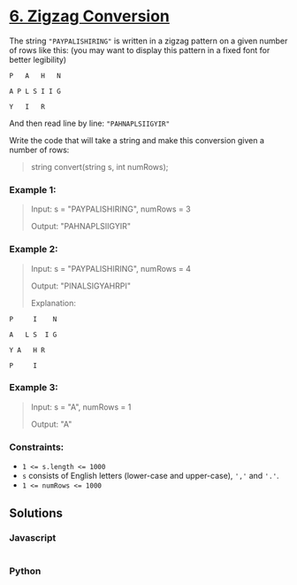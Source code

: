 # [6. Zigzag Conversion](https://leetcode.com/problems/zigzag-conversion/description/)

The string `"PAYPALISHIRING"` is written in a zigzag pattern on a given number of rows like this: (you may want to display this pattern in a fixed font for better legibility)

```
P   A   H   N

A P L S I I G

Y   I   R
```
And then read line by line: `"PAHNAPLSIIGYIR"`

Write the code that will take a string and make this conversion given a number of rows:

> string convert(string s, int numRows);


### Example 1:
> Input: s = "PAYPALISHIRING", numRows = 3
>
> Output: "PAHNAPLSIIGYIR"


### Example 2:
> Input: s = "PAYPALISHIRING", numRows = 4
>
> Output: "PINALSIGYAHRPI"
>
> Explanation:
>
```
P     I    N

A   L S  I G

Y A   H R

P     I
```


### Example 3:
> Input: s = "A", numRows = 1
>
> Output: "A"
 

### Constraints:
- `1 <= s.length <= 1000`
- `s` consists of English letters (lower-case and upper-case), `','` and `'.'`.
- `1 <= numRows <= 1000`


## Solutions

### Javascript
```javascript

```

### Python
```python

```
